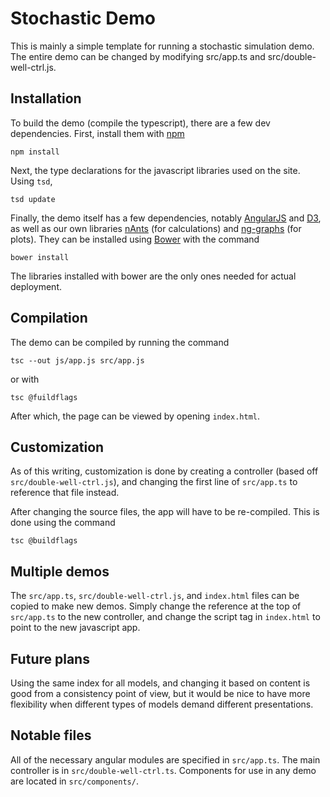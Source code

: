 # Stochastic Demo

This is mainly a simple template for running a stochastic simulation demo. The entire demo can be changed by modifying src/app.ts and src/double-well-ctrl.js.

## Installation

To build the demo (compile the typescript), there are a few dev dependencies. First, install them with [npm](https://www.npmjs.com/)

    npm install

Next, the type declarations for the javascript libraries used on the site. Using `tsd`,

    tsd update

Finally, the demo itself has a few dependencies, notably [AngularJS](http://angularjs.org) and [D3](http://d3js.org), as well as our own libraries [nAnts](https://github.com/jladan/nAnts) (for calculations) and [ng-graphs](https://github.com/jladan/ng-graphs) (for plots). They can be installed using [Bower](http://bower.io) with the command

    bower install

The libraries installed with bower are the only ones needed for actual deployment.

## Compilation

The demo can be compiled by running the command

    tsc --out js/app.js src/app.js
    
or with

    tsc @fuildflags
    
After which, the page can be viewed by opening `index.html`.

## Customization

As of this writing, customization is done by creating a controller (based off `src/double-well-ctrl.js`), and changing the first line of `src/app.ts` to reference that file instead.

After changing the source files, the app will have to be re-compiled. This is done using the command

    tsc @buildflags

## Multiple demos

The `src/app.ts`, `src/double-well-ctrl.js`, and `index.html` files can be copied to make new demos. Simply change the reference at the top of `src/app.ts` to the new controller, and change the script tag in `index.html` to point to the new javascript app.

## Future plans

Using the same index for all models, and changing it based on content is good from a consistency point of view, but it would be nice to have more flexibility when different types of models demand different presentations.


## Notable files
All of the necessary angular modules are specified in `src/app.ts`. The main controller is in `src/double-well-ctrl.ts`. Components for use in any demo are located in `src/components/`.

